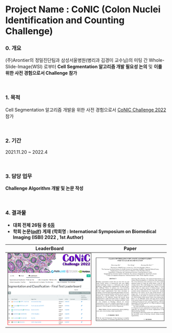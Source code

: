 # Project Name : CoNIC (Colon Nuclei Identification and Counting Challenge)


### 0. 개요
(주)Arontier의 정밀진단팀과 삼성서울병원(병리과 김경미 교수님)의 미팅 간 Whole-Slide-Image(WSI) 로부터 **Cell Segmentation 알고리즘 개발 필요성 논의** 및 **이를 위한 사전 경험으로서 Challenge 참가**

<br />

### 1. 목적
Cell Segmentation 알고리즘 개발을 위한 사전 경험으로서 [CoNIC Challenge 2022](https://conic-challenge.grand-challenge.org/) 참가

<br />
  
### 2. 기간
2021.11.20 ~ 2022.4

<br />

### 3. 담당 업무
**Challenge Algorithm 개발 및 논문 작성**   

<br />

### 4. 결과물 
- **대회 전체 26팀 중 [6등](https://conic-challenge.grand-challenge.org/evaluation/segmentation-and-classification-final-test/leaderboard/)**
- **학회 논문([pdf](https://github.com/AhnHeeYoung/Competition/blob/master/GrandChallenge-CoNIC/Paper/Paper%20edited.pdf)) 게재**
**(학회명 : International Symposium on Biomedical Imaging (ISBI) 2022 , 1st Author)**

| LeaderBoard | Paper |
|---|---|
|![doc/Leaderboard.PNG](./doc/Leaderboard.PNG)|![./doc/Paper.PNG](./doc/Paper.PNG)|   
